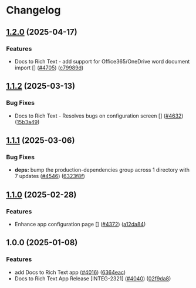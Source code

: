 # Changelog

## [1.2.0](https://github.com/contentful/marketplace-partner-apps/compare/docs-to-rich-text-v1.1.2...docs-to-rich-text-v1.2.0) (2025-04-17)


### Features

* Docs to Rich Text - add support for Office365/OneDrive word document import [] ([#4705](https://github.com/contentful/marketplace-partner-apps/issues/4705)) ([c79989d](https://github.com/contentful/marketplace-partner-apps/commit/c79989d998281b59f13aeafc40bde323acbf2bb0))

## [1.1.2](https://github.com/contentful/marketplace-partner-apps/compare/docs-to-rich-text-v1.1.1...docs-to-rich-text-v1.1.2) (2025-03-13)


### Bug Fixes

* Docs to Rich Text - Resolves bugs on configuration screen [] ([#4632](https://github.com/contentful/marketplace-partner-apps/issues/4632)) ([15b3a49](https://github.com/contentful/marketplace-partner-apps/commit/15b3a49e5d93adf76ebc801260a683cdb4e0f5df))

## [1.1.1](https://github.com/contentful/marketplace-partner-apps/compare/docs-to-rich-text-v1.1.0...docs-to-rich-text-v1.1.1) (2025-03-06)


### Bug Fixes

* **deps:** bump the production-dependencies group across 1 directory with 7 updates ([#4546](https://github.com/contentful/marketplace-partner-apps/issues/4546)) ([6323f8f](https://github.com/contentful/marketplace-partner-apps/commit/6323f8f63f4cbf6de3632b64ea9e3960d43ca7ad))

## [1.1.0](https://github.com/contentful/marketplace-partner-apps/compare/docs-to-rich-text-v1.0.0...docs-to-rich-text-v1.1.0) (2025-02-28)


### Features

* Enhance app configuration page [] ([#4372](https://github.com/contentful/marketplace-partner-apps/issues/4372)) ([a12da84](https://github.com/contentful/marketplace-partner-apps/commit/a12da841ce09e31e6436a0109e8bea75a13683c6))

## 1.0.0 (2025-01-08)


### Features

* add Docs to Rich Text app ([#4016](https://github.com/contentful/marketplace-partner-apps/issues/4016)) ([6364eac](https://github.com/contentful/marketplace-partner-apps/commit/6364eacfca217f58d875a86cf0f307d2d2b0c4c2))
* Docs to Rich Text App Release [INTEG-2321] ([#4040](https://github.com/contentful/marketplace-partner-apps/issues/4040)) ([02f9da8](https://github.com/contentful/marketplace-partner-apps/commit/02f9da828e47d0334606659ca089665db38d5512))
